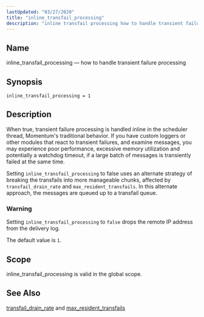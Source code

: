 ```yaml
---
lastUpdated: "03/27/2020"
title: "inline_transfail_processing"
description: "inline transfail processing how to handle transient failure processing inline transfail processing 1 When true transient failure processing is handled inline in the scheduler thread Momentum's traditional behavior If you have custom loggers or other modules that react to transient failures and examine messages you may experience poor performance excessive..."
---
```


<a name="conf.ref.inline_transfail_processing"></a> 
## Name

inline_transfail_processing — how to handle transient failure processing

## Synopsis

`inline_transfail_processing = 1`

<a name="idp24931872"></a> 
## Description

When true, transient failure processing is handled inline in the scheduler thread, Momentum's traditional behavior. If you have custom loggers or other modules that react to transient failures, and examine messages, you may experience poor performance, excessive memory utilization and potentially a watchdog timeout, if a large batch of messages is transiently failed at the same time.

Setting `inline_transfail_processing` to false uses an alternate strategy of breaking the transfails into more manageable chunks, affected by `transfail_drain_rate` and `max_resident_transfails`. In this alternate approach, the messages are queued up to a transfail queue.

### Warning

Setting `inline_transfail_processing` to `false` drops the remote IP address from the delivery log.

The default value is `1`.

<a name="idp24938832"></a> 
## Scope

inline_transfail_processing is valid in the global scope.

<a name="idp24940672"></a> 
## See Also

[transfail_drain_rate](/momentum/4/config/ref-transfail-drain-rate) and [max_resident_transfails](/momentum/4/config/ref-max-resident-transfails)
